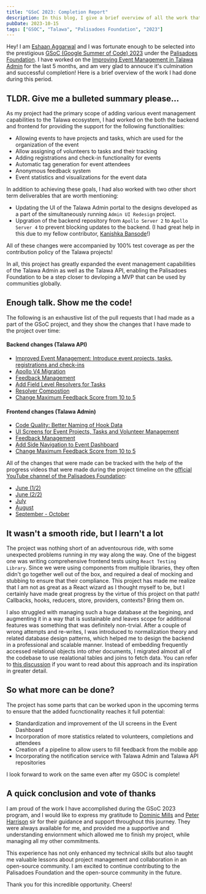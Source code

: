 ```yaml
---
title: "GSoC 2023: Completion Report"
description: In this blog, I give a brief overview of all the work that I had completed during my GSoC'23 mentorship under the Palisadoes Foundation!
pubDate: 2023-10-15
tags: ["GSOC", "Talawa", "Palisadoes Foundation", "2023"]
---
```


Hey! I am [Eshaan Aggarwal](https://eshaanagg.netlify.app) and I was fortunate enough to be selected into the prestigious [GSoC (Google Summer of Code) 2023](https://summerofcode.withgoogle.com/) under the [Palisadoes Foundation](https://www.palisadoes.org/). I have worked on the [Improving Event Management in Talawa Admin](https://www.palisadoes.org/news/2023/05/04/5706/) for the last 5 months, and am very glad to annouce it's culmination and successful completion! Here is a brief overview of the work I had done during this period.

## TLDR. Give me a bulleted summary please...

As my project had the primary scope of adding various event management capabilities to the Talawa ecosystem, I had worked on the both the backend and frontend for providing the support for the following functionalities:

- Allowing events to have projects and tasks, which are used for the organization of the event
- Allow assigning of volunteers to tasks and their tracking
- Adding registrations and check-in functionality for events
- Automatic tag generation for event attendees
- Anonymous feedback system
- Event statistics and visualizations for the event data

In addition to achieving these goals, I had also worked with two other short term deliverables that are worth mentioning:

- Updating the UI of the Talawa Admin portal to the designs developed as a part of the simultaneously running `Admin UI Redesign` project.
- Upgration of the backend repository from `Apollo Server 2` to `Apollo Server 4` to prevent blocking updates to the backend. (I had great help in this due to my fellow contributor, [Kanishka Bansode](https://github.com/kb-0311!)!)

All of these changes were accompanied by 100% test coverage as per the contribution policy of the Talawa projects!

In all, this project has greatly expanded the event management capabilities of the Talawa Admin as well as the Talawa API, enabling the Palisadoes Foundation to be a step closer to devloping a MVP that can be used by communities globally.

## Enough talk. Show me the code!

The following is an exhaustive list of the pull requests that I had made as a part of the GSoC project, and they show the changes that I have made to the project over time:

#### Backend changes (Talawa API)

- [Improved Event Management: Introduce event projects, tasks, registrations and check-ins](https://github.com/PalisadoesFoundation/talawa-api/pull/1349)
- [Apollo V4 Migration](https://github.com/PalisadoesFoundation/talawa-api/pull/1351)
- [Feedback Management](https://github.com/PalisadoesFoundation/talawa-api/pull/1387)
- [Add Field Level Resolvers for Tasks](https://github.com/PalisadoesFoundation/talawa-api/pull/1389)
- [Resolver Compostion](https://github.com/PalisadoesFoundation/talawa-api/pull/1397)
- [Change Maximum Feedback Score from 10 to 5](https://github.com/PalisadoesFoundation/talawa-api/pull/1404)

#### Frontend changes (Talawa Admin)

- [Code Quality: Better Naming of Hook Data](https://github.com/PalisadoesFoundation/talawa-admin/pull/835)
- [UI Screens for Event Projects, Tasks and Volunteer Management](https://github.com/PalisadoesFoundation/talawa-admin/pull/961)
- [Feedback Management](https://github.com/PalisadoesFoundation/talawa-admin/pull/980)
- [Add Side Navigation to Event Dashboard](https://github.com/PalisadoesFoundation/talawa-admin/pull/981)
- [Change Maximum Feedback Score from 10 to 5](https://github.com/PalisadoesFoundation/talawa-admin/pull/987)

All of the changes that were made can be tracked with the help of the progress videos that were made during the project timeline on the [official YouTube channel of the Palisadoes Foundation](https://www.youtube.com/@PalisadoesOrganization):

- [June (1/2)](https://youtu.be/To1IkPCxGQY?si=HmfWqwuf31khEuy_)
- [June (2/2)](https://youtu.be/c3F5AtnGKHU?si=AcKNYMpBQqpDI4qc)
- [July](https://youtu.be/pmsOIdg1y_0?si=Nk0mKIPasSBx9pwh)
- [August](https://youtu.be/_JAhgGXHKao?si=d_YHfL7Yf86CiN9g)
- [September - October](https://www.youtube.com/watch?v=SPXgeb9kCTA)

## It wasn't a smooth ride, but I learn't a lot

The project was nothing short of an adventourous ride, with some unexpected problems running in my way along the way. One of the biggest one was writing comprehensive frontend tests using `React Testing Library`. Since we were using components from multiple libraries, they often didn't go together well out of the box, and required a deal of mocking and stubbing to ensure that their compliance. This project has made me realize that I am not as great as a React wizard as I thought myself to be, but I certainly have made great progress by the virtue of this project on that path! Callbacks, hooks, reducers, store, providers, contexts? Bring them on.

I also struggled with managing such a huge database at the begining, and augmenting it in a way that is sustainable and leaves scope for additional features was something that was definitely non-trvial. After a couple of wrong attempts and re-writes, I was introduced to normalization theory and related database design patterns, which helped me to design the backend in a professional and scalable manner. Instead of embedding frequently accessed relational objects into other documents, I migrated almost all of the codebase to use realational tables and joins to fetch data. You can refer to [this discussion](https://github.com/PalisadoesFoundation/talawa-api/issues/1126#issuecomment-1462117804) if you want to read about this approach and its inspiration in greater detail.

## So what more can be done?

The project has some parts that can be worked upon in the upcoming terms to ensure that the added fucnctionality reaches it full potential:

- Standardization and improvement of the UI screens in the Event Dashboard
- Incorporation of more statistics related to volunteers, completions and attendees
- Creation of a pipeline to allow users to fill feedback from the mobile app
- Incorporating the notification service with Talawa Admin and Talawa API repositories

I look forward to work on the same even after my GSOC is complete!

## A quick conclusion and vote of thanks

I am proud of the work I have accomplished during the GSoC 2023 program, and I would like to express my gratitude to [Dominic Mills](https://github.com/DMills27) and [Peter Harrison](https://github.com/palisadoes) sir for their guidance and support throughout this journey. They were always available for me, and provided me a supportive and understanding enviornment which allowed me to finish my project, while managing all my other commitments.

This experience has not only enhanced my technical skills but also taught me valuable lessons about project management and collaboration in an open-source community. I am excited to continue contributing to the Palisadoes Foundation and the open-source community in the future.

Thank you for this incredible opportunity. Cheers!
